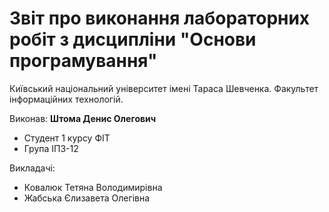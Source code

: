 # Звіт про виконання лабораторних робіт з дисципліни "Основи програмування"

Київський національний університет імені Тараса Шевченка.
Факультет інформаційних технологій.

Виконав: **Штома Денис Олегович**

- Студент 1 курсу ФІТ
- Група ІПЗ-12

Викладачі:

- Ковалюк Тетяна Володимирівна
- Жабська Єлизавета Олегівна
